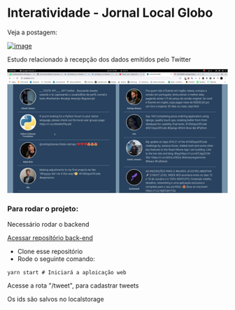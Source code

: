 <h1>Interatividade - Jornal Local Globo</h1>

Veja a postagem:
  
[![image](https://img.shields.io/badge/LinkedIn-0077B5?style=for-the-badge&logo=linkedin&logoColor=white&link=https://www.linkedin.com/in/altamir-santos/)](https://www.linkedin.com/posts/altamir-santos_bdsp-nodejs-backend-activity-6713597746445606912-j2dH)


<p>Estudo relacionado à recepção dos dados emitidos pelo Twitter</p>

<img src="https://github.com/miroswd/interatividade/blob/master/assets/interatividade.png" alt="print" />

<h3>Para rodar o projeto:</h3>
<p>Necessário rodar o backend</p>
<a href="https://github.com/miroswd/backend-interatividade">Acessar repositório back-end</a>

- Clone esse repositório
- Rode o seguinte comando:

```
yarn start # Iniciará a aploicação web
```

<p>Acesse a rota "/tweet", para cadastrar tweets</p>
<p>Os ids são salvos no localstorage</p>
